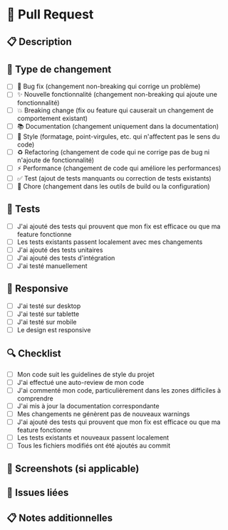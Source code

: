 # 📝 Pull Request

## 📋 Description

<!-- Décrivez brièvement les changements apportés -->

## 🎯 Type de changement

- [ ] 🐛 Bug fix (changement non-breaking qui corrige un problème)
- [ ] ✨ Nouvelle fonctionnalité (changement non-breaking qui ajoute une fonctionnalité)
- [ ] 💥 Breaking change (fix ou feature qui causerait un changement de comportement existant)
- [ ] 📚 Documentation (changement uniquement dans la documentation)
- [ ] 🎨 Style (formatage, point-virgules, etc. qui n'affectent pas le sens du code)
- [ ] ♻️ Refactoring (changement de code qui ne corrige pas de bug ni n'ajoute de fonctionnalité)
- [ ] ⚡ Performance (changement de code qui améliore les performances)
- [ ] ✅ Test (ajout de tests manquants ou correction de tests existants)
- [ ] 🔧 Chore (changement dans les outils de build ou la configuration)

## 🧪 Tests

- [ ] J'ai ajouté des tests qui prouvent que mon fix est efficace ou que ma feature fonctionne
- [ ] Les tests existants passent localement avec mes changements
- [ ] J'ai ajouté des tests unitaires
- [ ] J'ai ajouté des tests d'intégration
- [ ] J'ai testé manuellement

## 📱 Responsive

- [ ] J'ai testé sur desktop
- [ ] J'ai testé sur tablette
- [ ] J'ai testé sur mobile
- [ ] Le design est responsive

## 🔍 Checklist

- [ ] Mon code suit les guidelines de style du projet
- [ ] J'ai effectué une auto-review de mon code
- [ ] J'ai commenté mon code, particulièrement dans les zones difficiles à comprendre
- [ ] J'ai mis à jour la documentation correspondante
- [ ] Mes changements ne génèrent pas de nouveaux warnings
- [ ] J'ai ajouté des tests qui prouvent que mon fix est efficace ou que ma feature fonctionne
- [ ] Les tests existants et nouveaux passent localement
- [ ] Tous les fichiers modifiés ont été ajoutés au commit

## 📸 Screenshots (si applicable)

<!-- Ajoutez des screenshots pour aider à expliquer votre PR -->

## 🔗 Issues liées

<!-- Lien vers les issues GitHub avec "Fixes #123" ou "Closes #123" -->

## 📋 Notes additionnelles

<!-- Ajoutez toute autre information pertinente pour les reviewers -->

